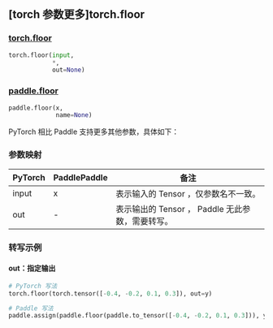 ## [torch 参数更多]torch.floor
### [torch.floor](https://pytorch.org/docs/stable/generated/torch.floor.html?highlight=torch+floor#torch.floor)

```python
torch.floor(input,
            *,
            out=None)
```

### [paddle.floor](https://www.paddlepaddle.org.cn/documentation/docs/zh/develop/api/paddle/floor_cn.html#floor)

```python
paddle.floor(x,
             name=None)
```

PyTorch 相比 Paddle 支持更多其他参数，具体如下：
### 参数映射

| PyTorch       | PaddlePaddle | 备注                                                   |
| ------------- | ------------ | ------------------------------------------------------ |
|  input  |  x  | 表示输入的 Tensor ，仅参数名不一致。  |
|  out  | - |  表示输出的 Tensor ， Paddle 无此参数，需要转写。    |

### 转写示例
#### out：指定输出
```python
# PyTorch 写法
torch.floor(torch.tensor([-0.4, -0.2, 0.1, 0.3]), out=y)

# Paddle 写法
paddle.assign(paddle.floor(paddle.to_tensor([-0.4, -0.2, 0.1, 0.3])), y)
```
